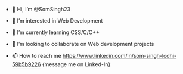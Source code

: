 - 👋 Hi, I’m @SomSingh23
- 👀 I’m interested in Web Development
- 🌱 I’m currently learning CSS/C/C++
- 💞️ I’m looking to collaborate on Web development projects

- 📫 How to reach me https://www.linkedin.com/in/som-singh-lodhi-59b5b9226 {message me on Linked-In} 

<!---
SomSingh23/SomSingh23 is a ✨ special ✨ repository because its `README.md` (this file) appears on your GitHub profile.
You can click the Preview link to take a look at your changes.
--->
